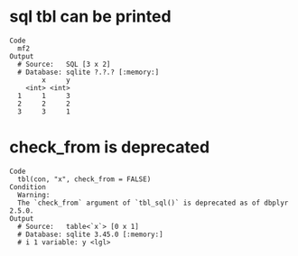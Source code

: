 # sql tbl can be printed

    Code
      mf2
    Output
      # Source:   SQL [3 x 2]
      # Database: sqlite ?.?.? [:memory:]
            x     y
        <int> <int>
      1     1     3
      2     2     2
      3     3     1

# check_from is deprecated

    Code
      tbl(con, "x", check_from = FALSE)
    Condition
      Warning:
      The `check_from` argument of `tbl_sql()` is deprecated as of dbplyr 2.5.0.
    Output
      # Source:   table<`x`> [0 x 1]
      # Database: sqlite 3.45.0 [:memory:]
      # i 1 variable: y <lgl>

